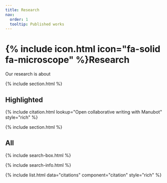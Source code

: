 ```yaml
---
title: Research
nav:
  order: 1
  tooltip: Published works
---
```


# {% include icon.html icon="fa-solid fa-microscope" %}Research

Our research is about

{% include section.html %}

## Highlighted

{% include citation.html lookup="Open collaborative writing with Manubot" style="rich" %}

{% include section.html %}

## All

{% include search-box.html %}

{% include search-info.html %}

{% include list.html data="citations" component="citation" style="rich" %}
